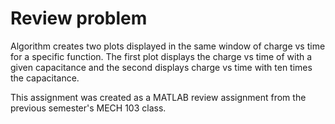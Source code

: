 # Review problem
Algorithm creates two plots displayed in the same window of charge vs time for a specific function. The first plot displays the charge vs time of with a given capacitance and the second displays charge vs time with ten times the capacitance.

This assignment was created as a MATLAB review assignment from the previous semester's MECH 103 class.
